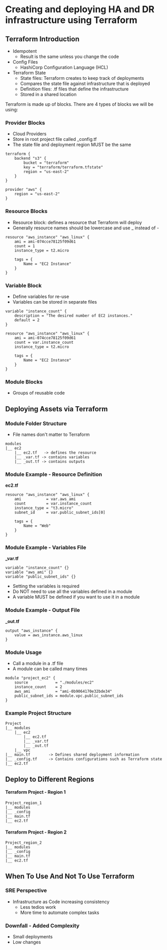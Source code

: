 # Creating and deploying HA and DR infrastructure using Terraform

## Terraform Introduction

* Idempotent
    * Result is the same unless you change the code
* Config Files
    * HashiCorp Configuration Language (HCL)
* Terraform State
    * State files: Terraform creates to keep track of deployments
    * Compares the state file against infrastructure that is deployed
    * Definition files: .tf files that define the infrastructure
    * Stored in a shared location

Terraform is made up of blocks. There are 4 types of blocks we will be using:

### Provider Blocks

* Cloud Providers
* Store in root project file called _config.tf
* The state file and deployment region MUST be the same

```
terraform {
    backend "s3" {
        bucket = "terraform"
        key = "terraform/terraform.tfstate"
        region = "us-east-2"
    }
}

provider "aws" {
    region = "us-east-2"
}
```

### Resource Blocks

* Resource block: defines a resource that Terraform will deploy
* Generally resource names should be lowercase and use _ instead of -

```
resource "aws_instance" "aws_linux" {
    ami = ami-074cce78125f09d61
    count = 1
    instance_type = t2.micro

    tags = {
        Name = "EC2 Instance"
    }
}
```

### Variable Block

* Define variables for re-use
* Variables can be stored in separate files

```
variable "instance_count" {
    description = "The desired number of EC2 instances."
    default = 2
}

resource "aws_instance" "aws_linux" {
    ami = ami-074cce78125f09d61
    count = var.instance_count
    instance_type = t2.micro

    tags = {
        Name = "EC2 Instance"
    }
}
```

### Module Blocks

* Groups of reusable code

## Deploying Assets via Terraform

### Module Folder Structure

* File names don't matter to Terraform

```
modules
|__ ec2
    |__ ec2.tf   -> defines the resource
    |__ _var.tf -> contains variables
    |__ _out.tf -> contains outputs
```

### Module Example - Resource Definition

**ec2.tf**

```
resource "aws_instance" "aws_linux" {
    ami           = var.aws_ami
    count         = var.instance_count
    instance_type = "t3.micro"
    subnet_id     = var.public_subnet_ids[0]

    tags = {
        Name = "Web"
    }
}
```

### Module Example - Variables File

**_var.tf**

```
variable "instance_count" {}
variable "aws_ami" {}
variable "public_subnet_ids" {}
```

* Setting the variables is required
* Do NOT need to use all the variables defined in a module
* A variable MUST be defined if you want to use it in a module

### Module Example - Output File

**_out.tf**

```
output "aws_instance" {
    value = aws_instance.aws_linux
}
```

### Module Usage

* Call a module in a .tf file
* A module can be called many times

```
module "project_ec2" {
    source            = "./modules/ec2"
    instance_count    = 2
    aws_ami           = "ami-0b9064170e32bde34"
    public_subnet_ids = module.vpc.public_subnet_ids
}
```

### Example Project Structure

```
Project
|__ modules
    |__ ec2
        |__ ec2.tf
        |__ _var.tf
        |__ _out.tf
    |__ vpc
|__ main.tf        -> Defines shared deployment information
|__ _config.tf     -> Contains configurations such as Terraform state
|__ ec2.tf
```

## Deploy to Different Regions

#### Terraform Project - Region 1

```
Project_region_1
|__ modules
|__ _config
|__ main.tf
|__ ec2.tf
```

#### Terraform Project - Region 2

```
Project_region_2
|__ modules
|__ _config
|__ main.tf
|__ ec2.tf
```

## When To Use And Not To Use Terraform

### SRE Perspective

* Infrastructure as Code increasing consistency
    * Less tedios work
    * More time to automate complex tasks

### Downfall - Added Complexity

* Small deployments
* Low changes
